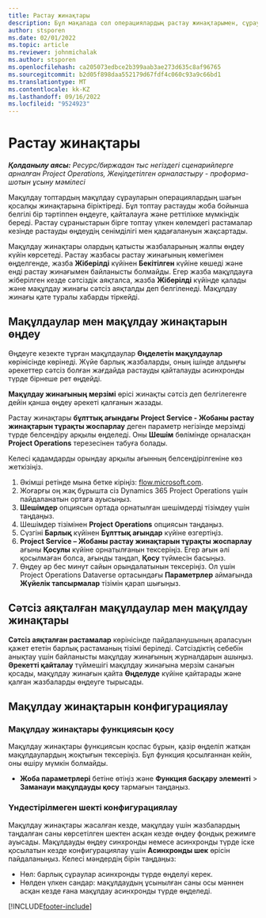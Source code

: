 ```yaml
---
title: Растау жинақтары
description: Бұл мақалада сол операциялардың растау жинақтарымен, сұрауларымен және ішкі жиындарымен жұмыс істеу жолы түсіндіріледі.
author: stsporen
ms.date: 02/01/2022
ms.topic: article
ms.reviewer: johnmichalak
ms.author: stsporen
ms.openlocfilehash: ca205073edbce2b399aab3ae273d635c8af96765
ms.sourcegitcommit: b2d05f898daa552179d67fdf4c060c93a9c66bd1
ms.translationtype: MT
ms.contentlocale: kk-KZ
ms.lasthandoff: 09/16/2022
ms.locfileid: "9524923"
---
```

# <a name="approval-sets"></a>Растау жинақтары

_**Қолданылу аясы:** Ресурс/биржадан тыс негіздегі сценарийлерге арналған Project Operations, Жеңілдетілген орналастыру - проформа-шотын ұсыну мәмілесі_

Мақұлдау топтардың мақұлдау сұрауларын операциялардың шағын қосалқы жинақтарына біріктіреді. Бұл топтау растауды жоба бойынша белгілі бір тәртіппен өңдеуге, қайталауға және реттілікке мүмкіндік береді. Растау сұраныстарын бірге топтау үлкен көлемдегі растамалар кезінде растауды өңдеудің сенімділігі мен қадағалануын жақсартады.

Мақұлдау жинақтары олардың қатысты жазбаларының жалпы өңдеу күйін көрсетеді. Растау жазбасы растау жинағының көмегімен өңделгенде, жазба **Жіберілді** күйінен **Бекітілген** күйіне көшеді және енді растау жинағымен байланысты болмайды. Егер жазба мақұлдауға жіберілген кезде сәтсіздік аяқталса, жазба **Жіберілді** күйінде қалады және мақұлдау жинағы сәтсіз аяқталды деп белгіленеді. Мақұлдау жинағы қате туралы хабарды тіркейді.

## <a name="processing-approvals-and-approval-sets"></a>Мақұлдаулар мен мақұлдау жинақтарын өңдеу
Өңдеуге кезекте тұрған мақұлдаулар **Өңделетін мақұлдаулар** көрінісінде көрінеді. Жүйе барлық жазбаларды, оның ішінде алдыңғы әрекеттер сәтсіз болған жағдайда растауды қайталауды асинхронды түрде бірнеше рет өңдейді.

**Мақұлдау жинағының мерзімі** өрісі жинақты сәтсіз деп белгілегенге дейін қанша өңдеу әрекеті қалғанын жазады.

Растау жинақтары **бұлттық ағындағы** **Project Service - Жобаны растау жинақтарын тұрақты жоспарлау** деген параметр негізінде мерзімді түрде белсендіру арқылы өңделеді. Оны **Шешім** бөлімінде орналасқан **Project Operations** терезесінен табуға болады. 

Келесі қадамдарды орындау арқылы ағынның белсендірілгеніне көз жеткізіңіз.

1. Әкімші ретінде мына бетке кіріңіз: [flow.microsoft.com](https://powerautomate.microsoft.com).
2. Жоғарғы оң жақ бұрышта сіз Dynamics 365 Project Operations үшін пайдаланатын ортаға ауысыңыз.
3. **Шешімдер** опциясын ортада орнатылған шешімдерді тізімдеу үшін таңдаңыз.
4. Шешімдер тізімінен **Project Operations** опциясын таңдаңыз.
5. Сүзгіні **Барлық** күйінен **Бұлттық ағындар** күйіне өзгертіңіз.
6. **Project Service – Жобаны растау жинақтарын тұрақты жоспарлау** ағыны **Қосулы** күйіне орнатылғанын тексеріңіз. Егер ағын әлі қосылмаған болса, ағынды таңдап, **Қосу** түймесін басыңыз.
7. Өңдеу әр бес минут сайын орындалатынын тексеріңіз. Ол үшін Project Operations Dataverse ортасындағы **Параметрлер** аймағында **Жүйелік тапсырмалар** тізімін қарап шығыңыз.

## <a name="failed-approvals-and-approval-sets"></a>Сәтсіз аяқталған мақұлдаулар мен мақұлдау жинақтары
**Сәтсіз аяқталған растамалар** көрінісінде пайдаланушының араласуын қажет ететін барлық растаманың тізімі беріледі. Сәтсіздіктің себебін анықтау үшін байланысты мақұлдау жинағының журналдарын ашыңыз.
**Әрекетті қайталау** түймешігі мақұлдау жинағына мерзім санағын қосады, мақұлдау жинағын қайта **Өңделуде** күйіне қайтарады және қалған жазбаларды өңдеуге тырысады.

## <a name="configure-approval-sets"></a>Мақұлдау жинақтарын конфигурациялау

### <a name="enable-the-approval-sets-feature"></a>Мақұлдау жинақтары функциясын қосу
Мақұлдау жинақтары функциясын қоспас бұрын, қазір өңделіп жатқан мақұлдаулардың жоқтығын тексеріңіз. Бұл функция қосылғаннан кейін, оны өшіру мүмкін болмайды.

- **Жоба параметрлері** бетіне өтіңіз және **Функция басқару элементі** > **Заманауи мақұлдауды қосу** тармағын таңдаңыз.

### <a name="configuring-the-asynchronous-threshold"></a>Үндестірілмеген шекті конфигурациялау 
Мақұлдау жинақтары жасалған кезде, мақұлдау үшін жазбалардың таңдалған саны көрсетілген шектен асқан кезде өңдеу фондық режимге ауысады. Мақұлдауды өңдеу синхронды немесе асинхронды түрде іске қосылатын кезде конфигурациялау үшін **Асинхронды шек** өрісін пайдаланыңыз. Келесі мәндердің бірін таңдаңыз:

  - Нөл: барлық сұраулар асинхронды түрде өңделуі керек. 
  - Нөлден үлкен сандар: мақұлдаудың ұсынылған саны осы мәннен асқан кезде ғана мақұлдау асинхронды түрде өңделеді.

[!INCLUDE[footer-include](../includes/footer-banner.md)]
